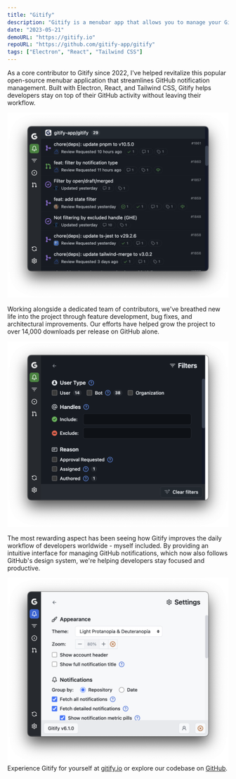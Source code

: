 ```yaml
---
title: "Gitify"
description: "Gitify is a menubar app that allows you to manage your GitHub notifications."
date: "2023-05-21"
demoURL: "https://gitify.io"
repoURL: "https://github.com/gitify-app/gitify"
tags: ["Electron", "React", "Tailwind CSS"]
---
```


As a core contributor to Gitify since 2022, I've helped revitalize this popular open-source menubar application that streamlines GitHub notification management. Built with Electron, React, and Tailwind CSS, Gitify helps developers stay on top of their GitHub activity without leaving their workflow.

![Gitify notifications](notifications.png)

Working alongside a dedicated team of contributors, we've breathed new life into the project through feature development, bug fixes, and architectural improvements. Our efforts have helped grow the project to over 14,000 downloads per release on GitHub alone.

![Gitify filters](filters.png)

The most rewarding aspect has been seeing how Gitify improves the daily workflow of developers worldwide - myself included. By providing an intuitive interface for managing GitHub notifications, which now also follows GitHub's design system, we're helping developers stay focused and productive.

![Gitify settings](settings.png)
Experience Gitify for yourself at [gitify.io](https://www.gitify.io) or explore our codebase on [GitHub](https://github.com/gitify-app/gitify).
